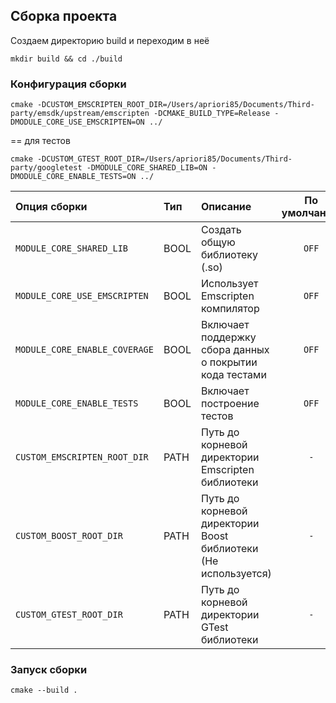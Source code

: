 ## Сборка проекта

Создаем директорию build и переходим в неё

```console
mkdir build && cd ./build
```

### Конфигурация сборки

```console
cmake -DCUSTOM_EMSCRIPTEN_ROOT_DIR=/Users/apriori85/Documents/Third-party/emsdk/upstream/emscripten -DCMAKE_BUILD_TYPE=Release -DMODULE_CORE_USE_EMSCRIPTEN=ON ../
```

== для тестов

```console
cmake -DCUSTOM_GTEST_ROOT_DIR=/Users/apriori85/Documents/Third-party/googletest -DMODULE_CORE_SHARED_LIB=ON -DMODULE_CORE_ENABLE_TESTS=ON ../
```

Опция сборки | Тип | Описание | По умолчанию
:---|:---|:---|:---:
`MODULE_CORE_SHARED_LIB` | BOOL | Создать общую библиотеку (.so) | `OFF`
`MODULE_CORE_USE_EMSCRIPTEN` | BOOL | Использует Emscripten компилятор | `OFF`
`MODULE_CORE_ENABLE_COVERAGE` | BOOL | Включает поддержку сбора данных о покрытии кода тестами | `OFF`
`MODULE_CORE_ENABLE_TESTS` | BOOL | Включает построение тестов | `OFF`
`CUSTOM_EMSCRIPTEN_ROOT_DIR` | PATH | Путь до корневой директории Emscripten библиотеки | `-`
`CUSTOM_BOOST_ROOT_DIR` | PATH | Путь до корневой директории Boost библиотеки (Не используется) | `-`
`CUSTOM_GTEST_ROOT_DIR` | PATH | Путь до корневой директории GTest библиотеки | `-`

### Запуск сборки

```console
cmake --build .
```
